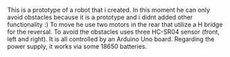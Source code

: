 This is a prototype of a robot that i created. In this moment he can only avoid obstacles because it is a prototype and i didnt added other functionality :)
To move he use two motors in the rear that utilize a H bridge for the reversal. To avoid the obstacles uses three HC-SR04 sensor (front, left and right). It is all controlled by an Arduino Uno board. Regarding the power supply, it works via some 18650 batteries.
